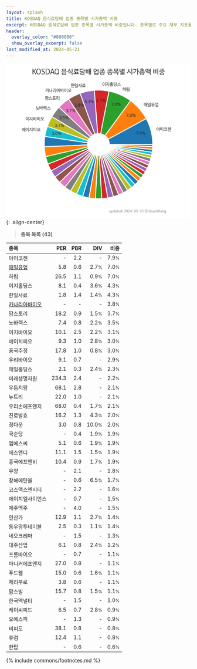 ```yaml
---
layout: splash
title: KOSDAQ 음식료담배 업종 종목별 시가총액 비중
excerpt: KOSDAQ 음식료담배 업종 종목별 시가총액 비중입니다. 종목별로 주요 재무 지표를 함께 표시합니다.
header:
  overlay_color: "#800000"
  show_overlay_excerpt: false
last_modified_at: 2024-05-21
---
```



![KOSDAQ 음식료담배 업종 종목별 시가총액 비중](/stats/sector/images/kosdaq_업종_음식료담배_종목.png){: .align-center}


> **종목 목록 (43)**<a id="list"></a>

| **종목** | **PER** | **PBR** | **DIV** | **비중** |
| :------- | ------: | ------: | ------: | -------: |
| 아미코젠 | - | 2.2 | - | 7.9<small>%</small> |
| [매일유업](/267980/) | 5.8 | 0.6 | 2.7<small>%</small> | 7.0<small>%</small> |
| 하림 | 26.5 | 1.1 | 0.9<small>%</small> | 7.0<small>%</small> |
| 이지홀딩스 | 8.1 | 0.4 | 3.6<small>%</small> | 4.3<small>%</small> |
| 한일사료 | 1.8 | 1.4 | 1.4<small>%</small> | 4.3<small>%</small> |
| [카나리아바이오](/016790/) | - | - | - | 3.8<small>%</small> |
| 팜스토리 | 18.2 | 0.9 | 1.5<small>%</small> | 3.7<small>%</small> |
| 노바렉스 | 7.4 | 0.8 | 2.2<small>%</small> | 3.5<small>%</small> |
| 이지바이오 | 10.1 | 2.5 | 2.2<small>%</small> | 3.1<small>%</small> |
| 에이치피오 | 9.3 | 1.0 | 2.8<small>%</small> | 3.0<small>%</small> |
| 풍국주정 | 17.8 | 1.0 | 0.8<small>%</small> | 3.0<small>%</small> |
| 우리바이오 | 9.1 | 0.7 | - | 2.9<small>%</small> |
| 매일홀딩스 | 2.1 | 0.3 | 2.4<small>%</small> | 2.3<small>%</small> |
| 미래생명자원 | 234.3 | 2.4 | - | 2.2<small>%</small> |
| 우듬지팜 | 68.1 | 2.8 | - | 2.1<small>%</small> |
| 뉴트리 | 22.0 | 1.0 | - | 2.1<small>%</small> |
| 우리손에프앤지 | 68.0 | 0.4 | 1.7<small>%</small> | 2.1<small>%</small> |
| 진로발효 | 16.2 | 1.3 | 4.3<small>%</small> | 2.0<small>%</small> |
| 정다운 | 3.0 | 0.8 | 10.0<small>%</small> | 2.0<small>%</small> |
| 국순당 | - | 0.4 | 1.9<small>%</small> | 1.9<small>%</small> |
| 엠에스씨 | 5.1 | 0.6 | 1.9<small>%</small> | 1.9<small>%</small> |
| 에스앤디 | 11.1 | 1.5 | 1.5<small>%</small> | 1.9<small>%</small> |
| 흥국에프엔비 | 10.4 | 0.9 | 1.7<small>%</small> | 1.9<small>%</small> |
| 우양 | - | 2.1 | - | 1.8<small>%</small> |
| 창해에탄올 | - | 0.6 | 6.5<small>%</small> | 1.7<small>%</small> |
| 코스맥스엔비티 | - | 2.2 | - | 1.6<small>%</small> |
| 에이치엘사이언스 | - | 0.7 | - | 1.5<small>%</small> |
| 제주맥주 | - | 4.0 | - | 1.5<small>%</small> |
| 인산가 | 12.9 | 1.1 | 2.7<small>%</small> | 1.4<small>%</small> |
| 동우팜투테이블 | 2.5 | 0.3 | 1.1<small>%</small> | 1.4<small>%</small> |
| 네오크레마 | - | 1.5 | - | 1.3<small>%</small> |
| 대주산업 | 6.1 | 0.8 | 2.4<small>%</small> | 1.2<small>%</small> |
| 프롬바이오 | - | 0.7 | - | 1.1<small>%</small> |
| 마니커에프앤지 | 27.0 | 0.8 | - | 1.1<small>%</small> |
| 푸드웰 | 15.0 | 0.6 | 1.6<small>%</small> | 1.1<small>%</small> |
| 체리부로 | 3.8 | 0.6 | - | 1.1<small>%</small> |
| 팜스빌 | 15.7 | 0.8 | 1.5<small>%</small> | 1.1<small>%</small> |
| 한국맥널티 | - | 1.5 | - | 1.0<small>%</small> |
| 케이씨피드 | 6.5 | 0.7 | 2.8<small>%</small> | 0.9<small>%</small> |
| 오에스피 | - | 1.3 | - | 0.9<small>%</small> |
| 비피도 | 38.1 | 0.8 | - | 0.8<small>%</small> |
| 휴럼 | 12.4 | 1.1 | - | 0.8<small>%</small> |
| 한탑 | - | 0.6 | - | 0.6<small>%</small> |

{% include commons/footnotes.md %}